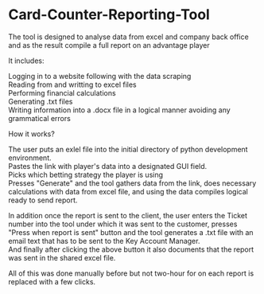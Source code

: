 # Card-Counter-Reporting-Tool
The tool is designed to analyse data from excel and company back office and as the result compile a full report on an advantage player <br />

It includes:  <br />

Logging in to a website following with the data scraping <br />
Reading from and writting to excel files <br />
Performing financial calculations <br />
Generating .txt files <br />
Writing information into a .docx file in a logical manner avoiding any grammatical errors <br />

How it works? <br />

The user puts an exlel file into the initial directory of python development environment. <br />
Pastes the link with player's data into a designated GUI field. <br />
Picks which betting strategy the player is using <br />
Presses "Generate" and the tool gathers data from the link, does necessary calculations with data from excel file, and using the data compiles logical ready to send report. <br />

In addition once the report is sent to the client, the user enters the Ticket number into the tool under which it was sent to the customer, presses "Press when report is sent" button and the tool generates a .txt file with an email text that has to be sent to the Key Account Manager. <br />
And finally after clicking the above button it also documents that the report was sent in the shared excel file. <br />

All of this was done manually before but not two-hour for on each report is replaced with a few clicks. <br />
